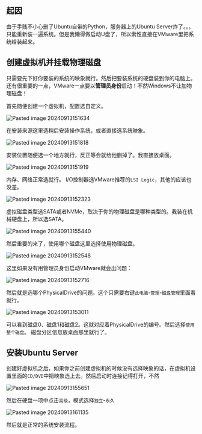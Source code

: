 ## 起因
由于手贱不小心删了Ubuntu自带的Python，服务器上的Ubuntu Server炸了。。。只能重新装一遍系统。但是我懒得做启动U盘了，所以索性直接在VMware里把系统给装起来。

## 创建虚拟机并挂载物理磁盘
只需要先下好你要装的系统的映象就行。然后把要装系统的硬盘装到你的电脑上。
还有很重要的一点，VMware一点要以**管理员身份**启动！不然Windows不让加物理磁盘！

首先随便创建一个虚拟机，配置选自定义。

![Pasted image 20240913151634](https://runzblog.oss-cn-hangzhou.aliyuncs.com/postimg/Pasted%20image%2020240913151634.png)

在安装来源这里选稍后安装操作系统，或者直接选系统映象。

![Pasted image 20240913151818](https://runzblog.oss-cn-hangzhou.aliyuncs.com/postimg/Pasted%20image%2020240913151818.png)

安装位置随便选一个地方就行，反正等会就给他删掉了。我直接放桌面。

![Pasted image 20240913151919](https://runzblog.oss-cn-hangzhou.aliyuncs.com/postimg/Pasted%20image%2020240913151919.png)

内存、网络正常选就行。
I/O控制器选VMware推荐的`LSI Logic`，其他的应该也没差。

![Pasted image 20240913152323](https://runzblog.oss-cn-hangzhou.aliyuncs.com/postimg/Pasted%20image%2020240913152323.png)

虚拟磁盘类型选SATA或者NVMe，取决于你的物理磁盘是哪种类型的。我装在机械硬盘上，所以选SATA。

![Pasted image 20240913155440](https://runzblog.oss-cn-hangzhou.aliyuncs.com/postimg/Pasted%20image%2020240913155440.png)

然后重要的来了，使用哪个磁盘这里选择使用物理磁盘。

![Pasted image 20240913152548](https://runzblog.oss-cn-hangzhou.aliyuncs.com/postimg/Pasted%20image%2020240913152548.png)

这里如果没有用管理员身份启动VMware就会出问题：

![Pasted image 20240913152716](https://runzblog.oss-cn-hangzhou.aliyuncs.com/postimg/Pasted%20image%2020240913152716.png)

然后就是选哪个PhysicalDrive的问题。这个只需要右键`此电脑`-`管理`-`磁盘管理`里面看就行。

![Pasted image 20240913153011](https://runzblog.oss-cn-hangzhou.aliyuncs.com/postimg/Pasted%20image%2020240913153011.png)

可以看到磁盘0、磁盘1和磁盘2。这就对应着PhysicalDrive的编号。然后选择`使用整个磁盘`。
磁盘分区信息放桌面那里就行了。

## 安装Ubuntu Server
创建好虚拟机之后，如果你之前创建虚拟机的时候没有选择映象的话，在虚拟机设置里面的`CD/DVD`中把映象选上去。然后启动时连接记得打开，不然

![Pasted image 20240913155651](https://runzblog.oss-cn-hangzhou.aliyuncs.com/postimg/Pasted%20image%2020240913155651.png)

然后在硬盘一项中点击`高级`，模式选择`独立`-`永久`

![Pasted image 20240913161135](https://runzblog.oss-cn-hangzhou.aliyuncs.com/postimg/Pasted%20image%2020240913161135.png)

然后就是正常的系统安装流程。